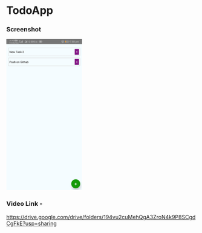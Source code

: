 # TodoApp 

### Screenshot
<img src="https://github.com/SarthakKeshari/MyTodoApp/blob/main/Screenshot_MyTodoApp.jpg" width=200/>

### Video Link - 
https://drive.google.com/drive/folders/194vu2cuMehQgA3ZroN4k9P8SCgdCgFkE?usp=sharing
